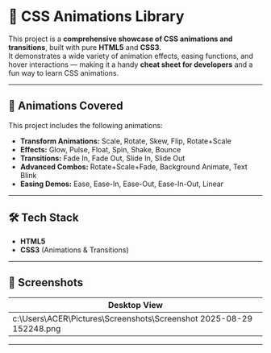 # 🎨 CSS Animations Library

This project is a **comprehensive showcase of CSS animations and transitions**, built with pure **HTML5** and **CSS3**.  
It demonstrates a wide variety of animation effects, easing functions, and hover interactions — making it a handy **cheat sheet for developers** and a fun way to learn CSS animations.

---

## 📌 Animations Covered
This project includes the following animations:

- **Transform Animations:** Scale, Rotate, Skew, Flip, Rotate+Scale  
- **Effects:** Glow, Pulse, Float, Spin, Shake, Bounce  
- **Transitions:** Fade In, Fade Out, Slide In, Slide Out  
- **Advanced Combos:** Rotate+Scale+Fade, Background Animate, Text Blink  
- **Easing Demos:** Ease, Ease-In, Ease-Out, Ease-In-Out, Linear  

---

## 🛠️ Tech Stack
- **HTML5**  
- **CSS3** (Animations & Transitions)  

---

## 📸 Screenshots

| Desktop View | 
|--------------|
| c:\Users\ACER\Pictures\Screenshots\Screenshot 2025-08-29 152248.png|

---

